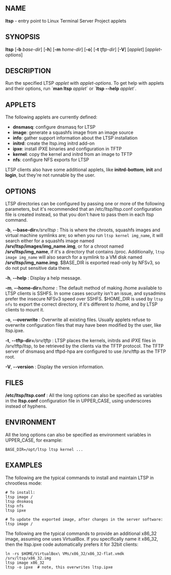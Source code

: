 ## NAME
**ltsp** - entry point to Linux Terminal Server Project applets

## SYNOPSIS
**ltsp** [**-b** _base-dir_] [**-h**] [**-m** _home-dir_] [**-o**] [**-t** _tftp-dir_] [**-V**] [_applet_] [_applet-options_]

## DESCRIPTION
Run the specified LTSP _applet_ with _applet-options_. To get help with applets and their options, run \`**man ltsp** _applet_\` or \`**ltsp --help** _applet_\`.

## APPLETS
The following applets are currently defined:

 - **dnsmasq**: configure dnsmasq for LTSP
 - **image**: generate a squashfs image from an image source
 - **info**: gather support information about the LTSP installation
 - **initrd**: create the ltsp.img initrd add-on
 - **ipxe**: install iPXE binaries and configuration in TFTP
 - **kernel**: copy the kernel and initrd from an image to TFTP
 - **nfs**: configure NFS exports for LTSP

LTSP clients also have some additional applets, like **initrd-bottom**,
**init** and **login**, but they're not runnable by the user.

## OPTIONS
LTSP directories can be configured by passing one or more of the following
parameters, but it's recommended that an /etc/ltsp/ltsp.conf configuration
file is created instead, so that you don't have to pass them in each ltsp
command.

**-b**, **--base-dir=**_/srv/ltsp_
: This is where the chroots, squashfs images and virtual machine symlinks are;
so when you run `ltsp kernel img_name`, it will search either for a squashfs
image named **/srv/ltsp/images/img_name.img**, or for a chroot named
**/srv/ltsp/img_name**, if it's a directory that contains /proc. Additionally,
`ltsp image img_name` will also search for a symlink to a VM disk named
**/srv/ltsp/img_name.img**. $BASE_DIR is exported read-only by NFSv3, so do
not put sensitive data there.

**-h**, **--help**
:  Display a help message.

**-m**, **--home-dir=**_/home_
: The default method of making /home available to LTSP clients is SSHFS.
In some cases security isn't an issue, and sysadmins prefer the insecure
NFSv3 speed over SSHFS. $HOME_DIR is used by `ltsp nfs` to export the correct
directory, if it's different to /home, and by LTSP clients to mount it.

**-o**, **--overwrite**
: Overwrite all existing files. Usually applets refuse to overwrite
configuration files that may have been modified by the user, like ltsp.ipxe.

**-t**, **--tftp-dir=**_/srv/tftp_
: LTSP places the kernels, initrds and iPXE files in /srv/tftp/ltsp, to be
retrieved by the clients via the TFTP protocol. The TFTP server of dnsmasq
and tftpd-hpa are configured to use /srv/tftp as the TFTP root.

**-V**, **--version**
: Display the version information.

## FILES
**/etc/ltsp/ltsp.conf**
: All the long options can also be specified as variables in the **ltsp.conf** configuration file in UPPER_CASE, using underscores instead of hyphens.

## ENVIRONMENT
All the long options can also be specified as environment variables in
UPPER_CASE, for example:

```shell
BASE_DIR=/opt/ltsp ltsp kernel ...
```

## EXAMPLES
The following are the typical commands to install and maintain LTSP in
chrootless mode:

```shell
# To install:
ltsp image /
ltsp dnsmasq
ltsp nfs
ltsp ipxe

# To update the exported image, after changes in the server software:
ltsp image /
```

The following are the typical commands to provide an additional x86_32
image, assuming one uses VirtualBox. If you specifically name it x86_32,
then the ltsp.ipxe code automatically prefers it for 32bit clients:

```shell
ln -rs $HOME/VirtualBox\ VMs/x86_32/x86_32-flat.vmdk /srv/ltsp/x86_32.img
ltsp image x86_32
ltsp -o ipxe  # note, this overwrites ltsp.ipxe
```
